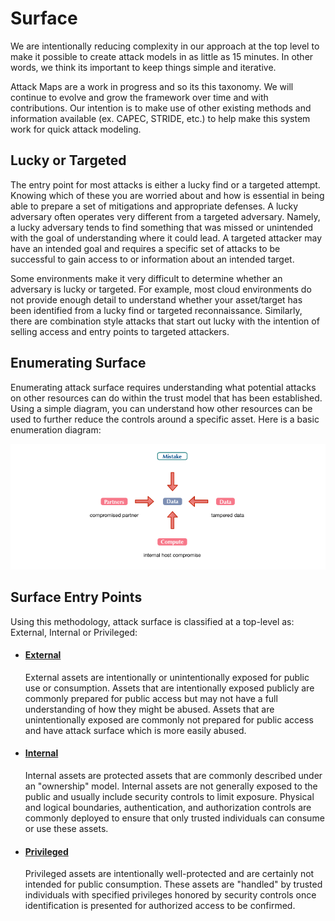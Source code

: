 # Surface

We are intentionally reducing complexity in our approach at the top level to make it possible to create attack models in as little as 15 minutes. In other words, we think its important to keep things simple and iterative.

Attack Maps are a work in progress and so its this taxonomy.  We will continue to evolve and grow the framework over time and with contributions.  Our intention is to make use of other existing methods and information available (ex. CAPEC, STRIDE, etc.) to help make this system work for quick attack modeling.

## Lucky or Targeted
The entry point for most attacks is either a lucky find or a targeted attempt. Knowing which of these you are worried about and how is essential in being able to prepare a set of mitigations and appropriate defenses.  A lucky adversary often operates very different from a targeted adversary.  Namely, a lucky adversary tends to find something that was missed or unintended with the goal of understanding where it could lead.  A targeted attacker may have an intended goal and requires a specific set of attacks to be successful to gain access to or information about an intended target.

Some environments make it very difficult to determine whether an adversary is lucky or targeted.  For example, most cloud environments do not provide enough detail to understand whether your asset/target has been identified from a lucky find or targeted reconnaissance.  Similarly, there are combination style attacks that start out lucky with the intention of selling access and entry points to targeted attackers. 

## Enumerating Surface
Enumerating attack surface requires understanding what potential attacks on other resources can do within the trust model that has been established.  Using a simple diagram, you can understand how other resources can be used to further reduce the controls around a specific asset.  Here is a basic enumeration diagram:

![](../../_images/enumeration.png)

## Surface Entry Points

Using this methodology, attack surface is classified at a top-level as: External, Internal or Privileged: 

* #### [External](external/README.md)

	External assets are intentionally or unintentionally exposed for public use or consumption.  Assets that are intentionally exposed publicly are commonly prepared for public access but may not have a full understanding of how they might be abused.  Assets that are unintentionally exposed are commonly not prepared for public access and have attack surface which is more easily abused.

* #### [Internal](internal/README.md)

	Internal assets are protected assets that are commonly described under an "ownership" model. Internal assets are not generally exposed to the public and usually include security controls to limit exposure.  Physical and logical boundaries, authentication, and authorization controls are commonly deployed to ensure that only trusted individuals can consume or use these assets.

* #### [Privileged](privileged/README.md)
	
	Privileged assets are intentionally well-protected and are certainly not intended for public consumption.  These assets are "handled" by trusted individuals with specified privileges honored by security controls once identification is presented for authorized access to be confirmed.
